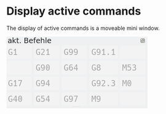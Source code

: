 # Display active commands

The display of active commands is a moveable mini window.

![curCodes](images/curCodes.png)
